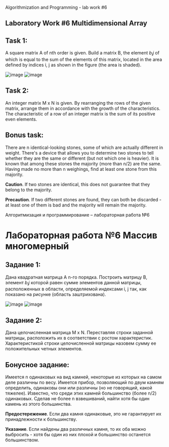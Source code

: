 Algorithmization and Programming - lab work #6

## Laboratory Work #6 Multidimensional Array

## Task 1:

A square matrix A of nth order is given. Build a matrix B, the element $b_ij$ of which is equal to the sum of the
elements of this matrix, located in the area defined by indices i, j as shown in the figure (the area is shaded).

![image](https://github.com/MaksymAndreiev/AlgorithmProgrCourse/assets/29687267/4a964e2d-3c63-4ead-96d8-bba9f0684b72)
![image](https://github.com/MaksymAndreiev/AlgorithmProgrCourse/assets/29687267/ceea0f40-48f1-4ff8-ae2c-9fd547f41961)

## Task 2:

An integer matrix M x N is given. By rearranging the rows of the given matrix, arrange them in accordance with the
growth of the characteristics. The characteristic of a row of an integer matrix is the sum of its positive even
elements.

## Bonus task:

There are n identical-looking stones, some of which are actually different in weight. There's a device that allows you
to determine two stones to tell whether they are the same or different (but not which one is heavier). It is known that
among these stones the majority (more than n/2) are the same. Having made no more than n weighings, find at least one
stone from this majority.

**Caution**. If two stones are identical, this does not guarantee that they belong to the majority.

**Precaution**. If two different stones are found, they can both be discarded - at least one of them is bad and the
majority will remain the majority.

Алгоритмизация и программирование – лабораторная работа №6

# Лабораторная работа №6 Массив многомерный

## Задание 1:

Дана квадратная матрица А n-го порядка. Построить матрицу B, элемент $b_ij$ которой равен сумме элементов данной
матрицы, расположенных в области, определяемой индексами i, j так, как показано на рисунке (область заштрихована).

![image](https://github.com/MaksymAndreiev/AlgorithmProgrCourse/assets/29687267/4a964e2d-3c63-4ead-96d8-bba9f0684b72)
![image](https://github.com/MaksymAndreiev/AlgorithmProgrCourse/assets/29687267/ceea0f40-48f1-4ff8-ae2c-9fd547f41961)

## Задание 2:

Дана целочисленная матрица M x N. Переставляя строки заданной матрицы, расположить их в соответствии с ростом
характеристик. Характеристикой строки целочисленной матрицы назовем сумму ее положительных четных элементов.

## Бонусное задание:

Имеется n одинаковых на вид камней, некоторые из которых на самом деле различны по весу. Имеется прибор, позволяющий по
двум камням определить, одинаковы они или различны (но не говорящий, какой тяжелее). Известно, что среди этих камней
большинство  (более n/2) одинаковых. Сделав не более n взвешиваний, найти хотя бы один камень из этого большинства.

**Предостережение**. Если два камня одинаковые, это не гарантирует их принадлежности к большинству.

**Указание**. Если найдены два различных камня, то их оба можно выбросить - хотя бы один из них плохой и большинство
останется большинством.

